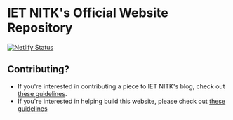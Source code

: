 # IET NITK's Official Website Repository
[![Netlify Status](https://api.netlify.com/api/v1/badges/c3457c77-4588-492d-98ad-723d7891c64c/deploy-status)](https://app.netlify.com/sites/ietnitk/deploys)

## Contributing?
- If you're interested in contributing a piece to IET NITK's blog, check out [these guidelines](CONTRIBUTE/BLOG.md).
- If you're interested in helping build this website, please check out [these guidelines](CONTRIBUTE/BUILD.md)